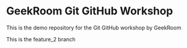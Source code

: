 # GeekRoom Git GitHub Workshop

This is the demo repository for the Git GitHub workshop by GeekRoom

This is the feature_2 branch